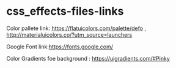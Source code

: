 # css_effects-files-links
Color pallete link:
https://flatuicolors.com/palette/defo , http://materialuicolors.co/?utm_source=launchers

Google Font link:https://fonts.google.com/

Color Gradients foe background : https://uigradients.com/#Pinky
